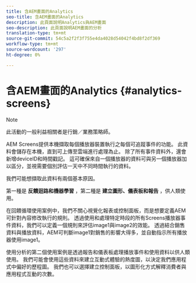 ```yaml
---
title: 含AEM畫面的Analytics
seo-title: 含AEM畫面的Analytics
description: 此頁面說明Analytics與AEM畫面
seo-description: 此頁面說明AEM畫面的分析
translation-type: tm+mt
source-git-commit: 54c5a2f2f3f755e4da4028d54042f4bd8f2df369
workflow-type: tm+mt
source-wordcount: '297'
ht-degree: 0%

---
```



# 含AEM畫面的Analytics {#analytics-screens}

>[!NOTE]
>
>此活動的一般利益相關者是行銷／業務策略師。

AEM Screens提供本機擷取每個播放器裝置執行之每個可追蹤事件的功能。 此資料會儲存在本機，直到可上傳至雲端進行處理為止。 除了所有事件資料外，還會新增deviceID和時間戳記。 這可確保來自一個播放器的資料可與另一個播放器加以區分，並視需要個別評估一天中不同時間執行的資料。

我們可能想擷取此資料有兩個基本原因。

第一種是 **反饋迴路和機器學習** ，第二種是 **建立圖形、儀表板和報告** ，供人類使用。

在回饋循環使用案例中，我們不關心視覺化報表或控制面板，而是想要定義AEM可針對內容修改執行的規則。 透過使用和處理特定時段的所有Screens播放器事件資料，我們可以定義一個規則來評估image1與image2的效能。 透過結合銷售資料與播放資料，AEM可判斷image1對銷售的影響大得多，並自動指示所有播放器使用image1。

使用分析的第二個使用案例是透過報告和儀表板處理播放事件和使用資料以供人類使用。
我們可能會使用這些資料來建立互動式體驗的熱度圖，以決定我們應用程式中偏好的歷程圖。 我們也可以選擇建立控制面板，以圖形化方式解釋消費者與應用程式互動的次數。

